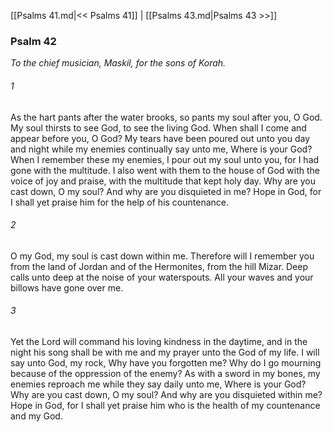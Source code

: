 [[Psalms 41.md|<< Psalms 41]]  |  [[Psalms 43.md|Psalms 43 >>]]

### Psalm 42

*To the chief musician, Maskil, for the sons of Korah.*

###### 1
As the hart pants after the water brooks, so pants my soul after you, O God. My soul thirsts to see God, to see the living God. When shall I come and appear before you, O God? My tears have been poured out unto you day and night while my enemies continually say unto me, Where is your God? When I remember these my enemies, I pour out my soul unto you, for I had gone with the multitude. I also went with them to the house of God with the voice of joy and praise, with the multitude that kept holy day. Why are you cast down, O my soul? And why are you disquieted in me? Hope in God, for I shall yet praise him for the help of his countenance.

###### 2
O my God, my soul is cast down within me. Therefore will I remember you from the land of Jordan and of the Hermonites, from the hill Mizar. Deep calls unto deep at the noise of your waterspouts. All your waves and your billows have gone over me.

###### 3
Yet the Lord will command his loving kindness in the daytime, and in the night his song shall be with me and my prayer unto the God of my life. I will say unto God, my rock, Why have you forgotten me? Why do I go mourning because of the oppression of the enemy? As with a sword in my bones, my enemies reproach me while they say daily unto me, Where is your God? Why are you cast down, O my soul? And why are you disquieted within me? Hope in God, for I shall yet praise him who is the health of my countenance and my God.